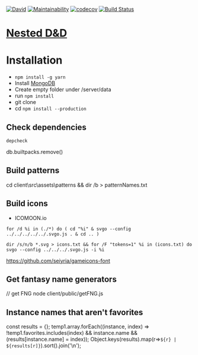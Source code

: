[![David](https://david-dm.org/jsabol/nested-dnd.svg)](https://david-dm.org/jsabol/nested-dnd)
[![Maintainability](https://api.codeclimate.com/v1/badges/cfc72675a003187893e5/maintainability)](https://codeclimate.com/github/jsabol/nested-dnd/maintainability)
[![codecov](https://codecov.io/gh/cattegy/nested-dnd/branch/master/graph/badge.svg)](https://codecov.io/gh/cattegy/nested-dnd)
[![Build Status](https://travis-ci.org/jsabol/nested-dnd.svg?branch=master)](https://travis-ci.org/jsabol/nested-dnd)

# [Nested D&D](https://nested-dnd.herokuapp.com)

# Installation

- `npm install -g yarn`
- Install [MongoDB](https://www.mongodb.com/download-center/community)
- Create empty folder under /server/data
- run `npm install`
- git clone
- cd `npm install --production`

## Check dependencies

`depcheck`

db.builtpacks.remove()

## Build patterns

cd client\src\assets\patterns && dir /b > patternNames.txt

## Build icons

- ICOMOON.io

`for /d %i in (./*) do ( cd "%i" & svgo --config ../../../../../.svgo.js . & cd .. )`

`dir /s/n/b *.svg > icons.txt && for /F "tokens=1" %i in (icons.txt) do svgo --config ../../../.svgo.js -i %i`

https://github.com/seiyria/gameicons-font

## Get fantasy name generators

// get FNG
node client/public/getFNG.js

## Instance names that aren't favorites

const results = {};
temp1.array.forEach((instance, index) => !temp1.favorites.includes(index) && instance.name && (results[instance.name] = index));
Object.keys(results).map(r=>`${r} | ${results[r]}`).sort().join('\n');
